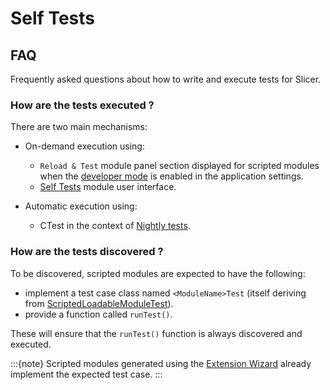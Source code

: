 # Self Tests

## FAQ

Frequently asked questions about how to write and execute tests for Slicer.

### How are the tests executed ?

There are two main mechanisms:

* On-demand execution using:
  * `Reload & Test` module panel section displayed for scripted modules when the [developer mode](user_guide/settings.md#developer) is enabled in the application settings.
  * [Self Tests](/user_guide/modules/selftests.md) module user interface.

* Automatic execution using:
  * CTest in the context of [Nightly tests](developer_guide/contributing.md#nightly-tests).

### How are the tests discovered ?

To be discovered, scripted modules are expected to have the following:
* implement a test case class named `<ModuleName>Test` (itself deriving from [ScriptedLoadableModuleTest](developer_guide/slicer.md#slicer.ScriptedLoadableModule.ScriptedLoadableModuleTest)).
* provide a function called `runTest()`.

These will ensure that the `runTest()` function is always discovered and executed.

:::{note}
Scripted modules generated using the [Extension Wizard](/user_guide/modules/extensionwizard.md) already implement the expected test case.
:::

